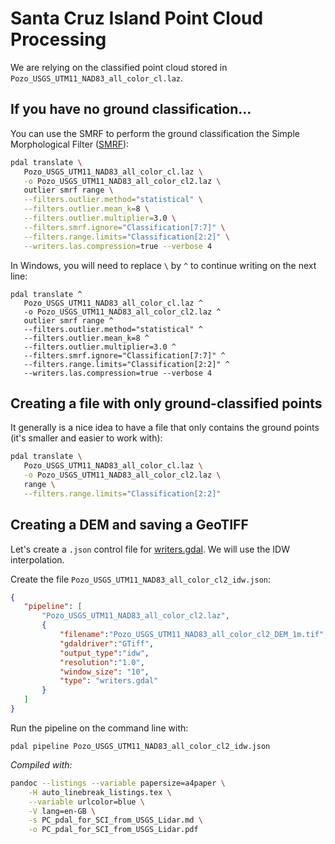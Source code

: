 # Santa Cruz Island Point Cloud Processing
We are relying on the classified point cloud stored in `Pozo_USGS_UTM11_NAD83_all_color_cl.laz`.

## If you have no ground classification...
You can use the SMRF to perform the ground classification the Simple Morphological Filter ([SMRF](https://pdal.io/stages/filters.smrf.html?highlight=smrf)):

```bash
pdal translate \
   Pozo_USGS_UTM11_NAD83_all_color_cl.laz \
   -o Pozo_USGS_UTM11_NAD83_all_color_cl2.laz \
   outlier smrf range \
   --filters.outlier.method="statistical" \
   --filters.outlier.mean_k=8 \
   --filters.outlier.multiplier=3.0 \
   --filters.smrf.ignore="Classification[7:7]" \
   --filters.range.limits="Classification[2:2]" \
   --writers.las.compression=true --verbose 4
```

In Windows, you will need to replace `\` by `^` to continue writing on the next line:
```
pdal translate ^
   Pozo_USGS_UTM11_NAD83_all_color_cl.laz ^
   -o Pozo_USGS_UTM11_NAD83_all_color_cl2.laz ^
   outlier smrf range ^
   --filters.outlier.method="statistical" ^
   --filters.outlier.mean_k=8 ^
   --filters.outlier.multiplier=3.0 ^
   --filters.smrf.ignore="Classification[7:7]" ^
   --filters.range.limits="Classification[2:2]" ^
   --writers.las.compression=true --verbose 4
```

## Creating a file with only ground-classified points
It generally is a nice idea to have a file that only contains the ground points (it's smaller and easier to work with):
```bash
pdal translate \
   Pozo_USGS_UTM11_NAD83_all_color_cl.laz \
   -o Pozo_USGS_UTM11_NAD83_all_color_cl2.laz \
   range \
   --filters.range.limits="Classification[2:2]"
```

## Creating a DEM and saving a GeoTIFF
Let's create a `.json` control file for [writers.gdal](https://pdal.io/stages/writers.gdal.html?highlight=writers%20gdal). We will use the IDW interpolation.

Create the file `Pozo_USGS_UTM11_NAD83_all_color_cl2_idw.json`:
```json
{
   "pipeline": [
       "Pozo_USGS_UTM11_NAD83_all_color_cl2.laz",
       {
           "filename":"Pozo_USGS_UTM11_NAD83_all_color_cl2_DEM_1m.tif",
           "gdaldriver":"GTiff",
           "output_type":"idw",
           "resolution":"1.0",
           "window_size": "10",
           "type": "writers.gdal"
       }
   ]
}
```

Run the pipeline on the command line with:

```
pdal pipeline Pozo_USGS_UTM11_NAD83_all_color_cl2_idw.json
```

*Compiled with:*
```bash
pandoc --listings --variable papersize=a4paper \
    -H auto_linebreak_listings.tex \
    --variable urlcolor=blue \
    -V lang=en-GB \
    -s PC_pdal_for_SCI_from_USGS_Lidar.md \
    -o PC_pdal_for_SCI_from_USGS_Lidar.pdf
```
